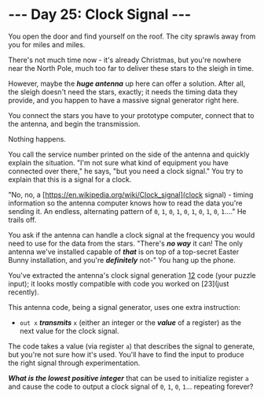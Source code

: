 # --- Day 25: Clock Signal ---

You open the door and find yourself on the roof. The city sprawls away from you for miles and miles.


There's not much time now - it's already Christmas, but you're nowhere near the North Pole, much too far to deliver these stars to the sleigh in time.


However, maybe the <em><b>huge antenna</b></em> up here can offer a solution. After all, the sleigh doesn't need the stars, exactly; it needs the timing data they provide, and you happen to have a massive signal generator right here.


You connect the stars you have to your prototype computer, connect that to the antenna, and begin the transmission.


<span title="Then again, if something ever works on the first try, you should be *very* suspicious.">Nothing happens.</span>


You call the service number printed on the side of the antenna and quickly explain the situation. "I'm not sure what kind of equipment you have connected over there," he says, "but you need a clock signal." You try to explain that this is a signal for a clock.


"No, no, a [https://en.wikipedia.org/wiki/Clock_signal](clock signal) - timing information so the antenna computer knows how to read the data you're sending it. An endless, alternating pattern of <code>0</code>, <code>1</code>, <code>0</code>, <code>1</code>, <code>0</code>, <code>1</code>, <code>0</code>, <code>1</code>, <code>0</code>, <code>1</code>...." He trails off.


You ask if the antenna can handle a clock signal at the frequency you would need to use for the data from the stars. "There's <em><b>no way</b></em> it can! The only antenna we've installed capable of <em><b>that</b></em> is on top of a top-secret Easter Bunny installation, and you're <em><b>definitely</b></em> not-" You hang up the phone.


You've extracted the antenna's clock signal generation [12](assembunny) code (your puzzle input); it looks mostly compatible with code you worked on [23](just recently).


This antenna code, being a signal generator, uses one extra instruction:


<ul>
<li><code>out x</code> <em><b>transmits</b></em> <code>x</code> (either an integer or the <em><b>value</b></em> of a register) as the next value for the clock signal.</li>
</ul>
The code takes a value (via register <code>a</code>) that describes the signal to generate, but you're not sure how it's used. You'll have to find the input to produce the right signal through experimentation.


<em><b>What is the lowest positive integer</b></em> that can be used to initialize register <code>a</code> and cause the code to output a clock signal of <code>0</code>, <code>1</code>, <code>0</code>, <code>1</code>... repeating forever?


